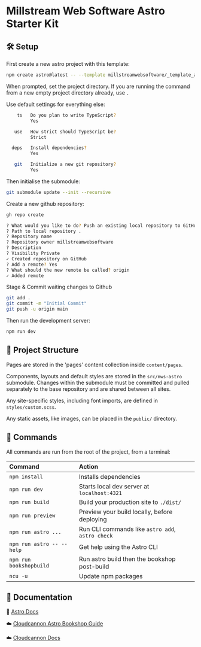# Millstream Web Software Astro Starter Kit

## 🛠️ Setup

First create a new astro project with this template:

```sh
npm create astro@latest -- --template millstreamwebsoftware/_template_astro_project
```

When prompted, set the project directory. If you are running the command from a new empty project directory already, use `.`

Use default settings for everything else:

```sh
    ts   Do you plan to write TypeScript?
         Yes

   use   How strict should TypeScript be?
         Strict

  deps   Install dependencies?
         Yes

   git   Initialize a new git repository?
         Yes
```

Then initialise the submodule:

```sh
git submodule update --init --recursive
```

Create a new github repository:

```sh
gh repo create
```

```sh
? What would you like to do? Push an existing local repository to GitHub
? Path to local repository .
? Repository name
? Repository owner millstreamwebsoftware
? Description
? Visibility Private
✓ Created repository on GitHub
? Add a remote? Yes
? What should the new remote be called? origin
✓ Added remote
```

Stage & Commit waiting changes to Github

```sh
git add .
git commit -m "Initial Commit"
git push -u origin main
```

Then run the development server:

```sh
npm run dev
```

## 🚀 Project Structure

Pages are stored in the 'pages' content collection inside `content/pages`.

Components, layouts and default styles are stored in the `src/mws-astro` submodule. Changes within the submodule must be committed and pulled separately to the base repository and are shared between all sites.

Any site-specific styles, including font imports, are defined in `styles/custom.scss`.

Any static assets, like images, can be placed in the `public/` directory.

## 🧞 Commands

All commands are run from the root of the project, from a terminal:

| Command                   | Action                                           |
| :------------------------ | :----------------------------------------------- |
| `npm install`             | Installs dependencies                            |
| `npm run dev`             | Starts local dev server at `localhost:4321`      |
| `npm run build`           | Build your production site to `./dist/`          |
| `npm run preview`         | Preview your build locally, before deploying     |
| `npm run astro ...`       | Run CLI commands like `astro add`, `astro check` |
| `npm run astro -- --help` | Get help using the Astro CLI                     |
| `npm run bookshopbuild`   | Run astro build then the bookshop post-build     |
| `ncu -u`                  | Update npm packages                              |

## 📖 Documentation

🚀 [Astro Docs](https://docs.astro.build)

☁️ [Cloudcannon Astro Bookshop Guide](https://cloudcannon.com/documentation/guides/bookshop-astro-guide/)

☁️ [Cloudcannon Docs](https://cloudcannon.com/documentation/articles/)
